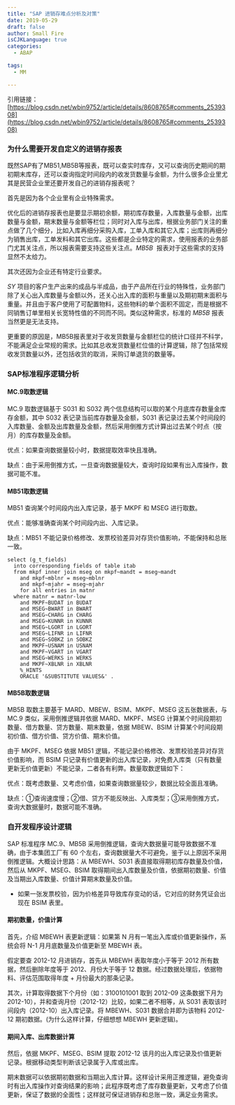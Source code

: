 ```yaml
---
title: "SAP 进销存难点分析及对策"
date: 2019-05-29
draft: false
author: Small Fire
isCJKLanguage: true
categories: 
  - ABAP

tags: 
  - MM

---
```




引用链接：[https://blog.csdn.net/wbin9752/article/details/8608765#comments_2539308](https://blog.csdn.net/wbin9752/article/details/8608765#comments_2539308)



### 为什么需要开发自定义的进销存报表

既然SAP有了MB51,MB5B等报表，既可以查实时库存，又可以查询历史期间的期初期末库存，还可以查询指定时间段内的收发货数量与金额，为什么很多企业里尤其是民营企业里还要开发自己的进销存报表呢？

首先是因为各个企业里有企业特殊需求。

优化后的进销存报表也是要显示期初余额，期初库存数量，入库数量与金额，出库数量与金额，期末数量与金额等栏位；同时对入库与出库，根据业务部门关注的重点做了几个细分，比如入库再细分采购入库，工单入库和其它入库；出库则再细分为销售出库，工单发料和其它出库。这些都是企业特定的需求，使用报表的业务部门尤其关注点，所以报表需要支持这些关注点。*MB5B*  报表对于这些需求的支持显然不太给力。

其次还因为企业还有特定行业要求。

*SY* 项目的客户生产出来的成品与半成品，由于产品所在行业的特殊性，业务部门除了关心出入库数量与金额以外，还关心出入库的面积与重量以及期初期末面积与重量。并且由于客户使用了可配置物料，这些物料的单个面积不固定，而是根据不同销售订单里相关长宽特性值的不同而不同。类似这种需求，标准的 *MB5B* 报表当然更是无法支持。

更重要的原因是，MB5B报表里对于收发货数量与金额栏位的统计口径并不科学，不能满足企业常规的需求。比如其总收发货数量栏位值的计算逻辑，除了包括常规收发货数量以外，还包括收货的取消，采购订单退货的数量等。

### SAP标准程序逻辑分析

#### MC.9取数逻辑

MC.9 取数逻辑基于 S031 和 S032 两个信息结构可以取的某个月底库存数量金库存金额，其中 S032 表记录当前库存数量及金额，S031 表记录过去某个时间段的入库数量、金额及出库数量及金额，然后采用倒推方式计算出过去某个时点（按月）的库存数量及金额。

优点：如果查询数据量较小时，数据提取效率快且准确。

缺点：由于采用倒推方式，一旦查询数据量较大，查询时段如果有出入库操作，数据可能不准。

#### MB51取数逻辑

MB51 查询某个时间段内出入库记录，基于 MKPF 和 MSEG 进行取数。

优点：能够准确查询某个时间段内出、入库记录。

缺点：MB51 不能记录价格修改、发票校验差异对存货价值影响，不能保持和总账一致。

```JS
select (g_t_fields)
  into corresponding fields of table itab
  from mkpf inner join mseg on mkpf~mandt = mseg~mandt
    and mkpf~mblnr = mseg~mblnr
    and mkpf~mjahr = mseg~mjahr
    for all entries in matnr
  where matnr = matnr-low
    and MKPF~BUDAT in BUDAT
    and MSEG~BWART in BWART
    and MSEG~CHARG in CHARG
    and MSEG~KUNNR in KUNNR
    and MSEG~LGORT in LGORT
    and MSEG~LIFNR in LIFNR
    and MSEG~SOBKZ in SOBKZ
    and MKPF~USNAM in USNAM
    and MKPF~VGART in VGART
    and MSEG~WERKS in WERKS
    and MKPF~XBLNR in XBLNR
    %_HINTS
    ORACLE '&SUBSTITUTE VALUES&' .
```

#### MB5B取数逻辑

MB5B 取数主要基于 MARD、MBEW、BSIM、MKPF、MSEG 这五张数据表，与 MC.9 类似，采用倒推逻辑并依据 MARD、MKPF、MSEG 计算某个时间段期初数量、借方数量、贷方数量、期末数量，依据 MBEW、BSIM 计算某个时间段期初价值、借方价值、贷方价值、期末价值。

由于 MKPF、MSEG 依据 MB51 逻辑，不能记录价格修改、发票校验差异对存货价值影响，而 BSIM 只记录有价值更新的出入库记录，对免费入库类（只有数量更新无价值更新）不能记录，二者各有利弊。数量取数逻辑如下：

优点：既考虑数量、又考虑价值，如果查询数据量较少，数据比较全面且准确。

缺点：①查询速度慢；②借、贷方不能反映出、入库类型；③采用倒推方式，查询大数据量时，数据可能不准确。

### 自开发程序设计逻辑

SAP 标准程序 MC.9、MB5B 采用倒推逻辑，查询大数据量可能导致数据不准确，由于本集团工厂有 60 个左右，查询数据量大不可避免，鉴于以上原因不采用倒推逻辑。大概设计思路：从 MBEWH、S031 表直接取得期初库存数量及价值，然后从 MKPF、MSEG、BSIM 取得期间出入库数量及价值，依据期初数量、价值及当期出入库数量、价值计算期末数量及价值。

- 如果一张发票校验，因为价格差异导致库存变动的话，它对应的财务凭证会出现在 BSIM 表里。

#### 期初数量，价值计算

首先，介绍 MBEWH 表更新逻辑：如果第 N 月有一笔出入库或价值更新操作，系统会将 N-1 月月底数量及价值更新至 MBEWH 表。

假定要查 2012-12 月进销存，首先从 MBEWH 表取年度小于等于 2012 所有数据，然后删除年度等于 2012、月份大于等于 12 数据。经过数据处理后，依据物料、评估范围取得年度 + 月份最大的那条记录。

其次，计算取得数据下个月份（如：3100101001 取到 2012-09 这条数据下月为 2012-10），并和查询月份（2012-12）比较，如果二者不相等，从 S031 表取该时间段内（2012-10）出入库记录。将 MBEWH、S031 数据合并即为该物料 2012-12 期初数据。(为什么这样计算，仔细想想 MBEWH 更新逻辑)。

#### 期间入库、出库数据计算

然后，依据 MKPF、MSEG、BSIM 提取 2012-12 该月的出入库记录及价值更新记录。根据移动类型判断该记录属于入库或出库。

期末数据可以依据期初数据和当期出入库计算。这样设计采用正推逻辑，避免查询时有出入库操作对查询结果的影响；此程序既考虑了库存数量更新，又考虑了价值更新，保证了数据的全面性；这样就可保证进销存和总账一致，满足业务需求。